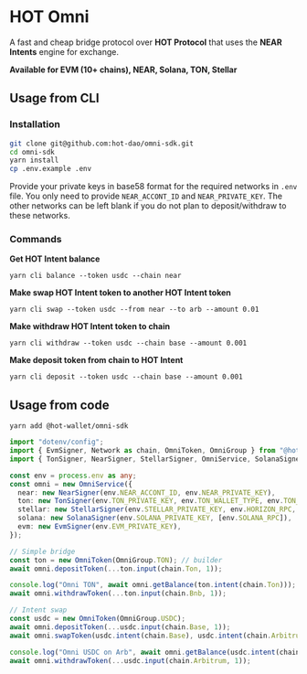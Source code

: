 # HOT Omni

A fast and cheap bridge protocol over **HOT Protocol** that uses the **NEAR Intents** engine for exchange.

**Available for EVM (10+ chains), NEAR, Solana, TON, Stellar**

## Usage from CLI

### Installation

```bash
git clone git@github.com:hot-dao/omni-sdk.git
cd omni-sdk
yarn install
cp .env.example .env
```

Provide your private keys in base58 format for the required networks in `.env` file. You only need to provide `NEAR_ACCONT_ID` and `NEAR_PRIVATE_KEY`. The other networks can be left blank if you do not plan to deposit/withdraw to these networks.

### Commands

**Get HOT Intent balance**

`yarn cli balance --token usdc --chain near`

**Make swap HOT Intent token to another HOT Intent token**

`yarn cli swap --token usdc --from near --to arb --amount 0.01`

**Make withdraw HOT Intent token to chain**

`yarn cli withdraw --token usdc --chain base --amount 0.001`

**Make deposit token from chain to HOT Intent**

`yarn cli deposit --token usdc --chain base --amount 0.001`

## Usage from code

`yarn add @hot-wallet/omni-sdk`

```ts
import "dotenv/config";
import { EvmSigner, Network as chain, OmniToken, OmniGroup } from "@hot-wallet/omni-sdk";
import { TonSigner, NearSigner, StellarSigner, OmniService, SolanaSigner } from "@hot-wallet/omni-sdk";

const env = process.env as any;
const omni = new OmniService({
  near: new NearSigner(env.NEAR_ACCONT_ID, env.NEAR_PRIVATE_KEY),
  ton: new TonSigner(env.TON_PRIVATE_KEY, env.TON_WALLET_TYPE, env.TON_API_KEY),
  stellar: new StellarSigner(env.STELLAR_PRIVATE_KEY, env.HORIZON_RPC, env.SOROBAN_RPC),
  solana: new SolanaSigner(env.SOLANA_PRIVATE_KEY, [env.SOLANA_RPC]),
  evm: new EvmSigner(env.EVM_PRIVATE_KEY),
});

// Simple bridge
const ton = new OmniToken(OmniGroup.TON); // builder
await omni.depositToken(...ton.input(chain.Ton, 1));

console.log("Omni TON", await omni.getBalance(ton.intent(chain.Ton)));
await omni.withdrawToken(...ton.input(chain.Bnb, 1));

// Intent swap
const usdc = new OmniToken(OmniGroup.USDC);
await omni.depositToken(...usdc.input(chain.Base, 1));
await omni.swapToken(usdc.intent(chain.Base), usdc.intent(chain.Arbitrum), 1);

console.log("Omni USDC on Arb", await omni.getBalance(usdc.intent(chain.Arbitrum)));
await omni.withdrawToken(...usdc.input(chain.Arbitrum, 1));
```
